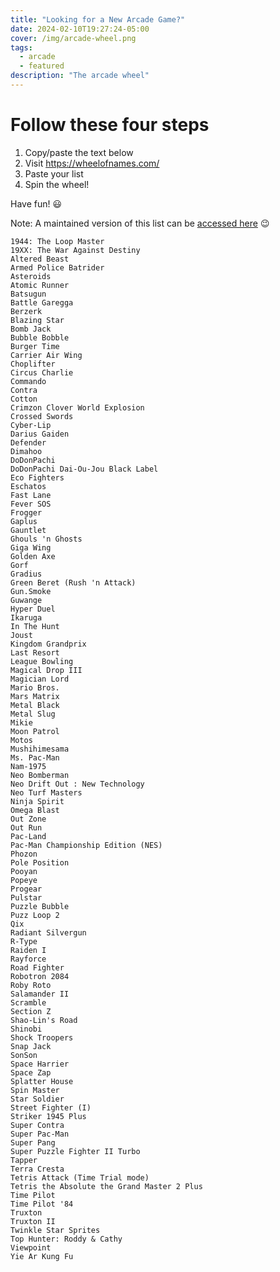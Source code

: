 ```yaml
---
title: "Looking for a New Arcade Game?"
date: 2024-02-10T19:27:24-05:00
cover: /img/arcade-wheel.png
tags:
  - arcade
  - featured
description: "The arcade wheel"
---
```


# Follow these four steps

1. Copy/paste the text below
1. Visit https://wheelofnames.com/
1. Paste your list
1. Spin the wheel!

Have fun! :smiley:

Note: A maintained version of this list can be [accessed here](https://gitlab.com/felleg/game-for-highscore-month/-/blob/main/README.md) :wink:

```
1944: The Loop Master
19XX: The War Against Destiny
Altered Beast
Armed Police Batrider
Asteroids
Atomic Runner
Batsugun
Battle Garegga
Berzerk
Blazing Star
Bomb Jack
Bubble Bobble
Burger Time
Carrier Air Wing
Choplifter
Circus Charlie
Commando
Contra
Cotton
Crimzon Clover World Explosion
Crossed Swords
Cyber-Lip
Darius Gaiden
Defender
Dimahoo
DoDonPachi
DoDonPachi Dai-Ou-Jou Black Label
Eco Fighters
Eschatos
Fast Lane
Fever SOS
Frogger
Gaplus
Gauntlet
Ghouls 'n Ghosts
Giga Wing
Golden Axe
Gorf
Gradius
Green Beret (Rush 'n Attack)
Gun.Smoke
Guwange
Hyper Duel
Ikaruga
In The Hunt
Joust
Kingdom Grandprix
Last Resort
League Bowling
Magical Drop III
Magician Lord
Mario Bros.
Mars Matrix
Metal Black
Metal Slug
Mikie
Moon Patrol
Motos
Mushihimesama
Ms. Pac-Man
Nam-1975
Neo Bomberman
Neo Drift Out : New Technology
Neo Turf Masters
Ninja Spirit
Omega Blast
Out Zone
Out Run
Pac-Land
Pac-Man Championship Edition (NES)
Phozon
Pole Position
Pooyan
Popeye
Progear
Pulstar
Puzzle Bubble
Puzz Loop 2
Qix
Radiant Silvergun
R-Type
Raiden I
Rayforce
Road Fighter
Robotron 2084
Roby Roto
Salamander II
Scramble
Section Z
Shao-Lin's Road
Shinobi
Shock Troopers
Snap Jack
SonSon
Space Harrier
Space Zap
Splatter House
Spin Master
Star Soldier
Street Fighter (I)
Striker 1945 Plus
Super Contra
Super Pac-Man
Super Pang
Super Puzzle Fighter II Turbo
Tapper
Terra Cresta
Tetris Attack (Time Trial mode)
Tetris the Absolute the Grand Master 2 Plus
Time Pilot
Time Pilot '84
Truxton
Truxton II
Twinkle Star Sprites
Top Hunter: Roddy & Cathy
Viewpoint
Yie Ar Kung Fu
```

